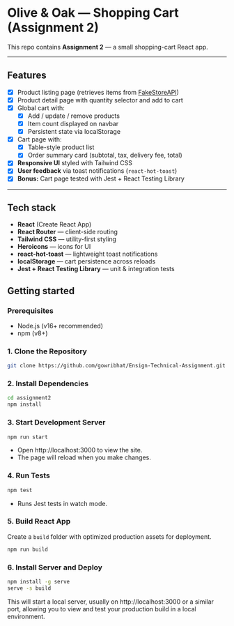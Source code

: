 # Olive & Oak — Shopping Cart (Assignment 2)

This repo contains **Assignment 2** — a small shopping-cart React app.

---

## Features

- [x] Product listing page (retrieves items from [FakeStoreAPI](https://fakestoreapi.com))
- [x] Product detail page with quantity selector and add to cart
- [x] Global cart with:
  - [x] Add / update / remove products
  - [x] Item count displayed on navbar
  - [x] Persistent state via localStorage
- [x] Cart page with:
  - [x] Table-style product list
  - [x] Order summary card (subtotal, tax, delivery fee, total)
- [x] **Responsive UI** styled with Tailwind CSS
- [x] **User feedback** via toast notifications (`react-hot-toast`)
- [x] **Bonus:** Cart page tested with Jest + React Testing Library

---

## Tech stack

- **React** (Create React App)
- **React Router** — client-side routing
- **Tailwind CSS** — utility-first styling
- **Heroicons** — icons for UI
- **react-hot-toast** — lightweight toast notifications
- **localStorage** — cart persistence across reloads
- **Jest + React Testing Library** — unit & integration tests

## Getting started

### Prerequisites

- Node.js (v16+ recommended)
- npm (v8+)

### 1. Clone the Repository

```bash
git clone https://github.com/gowribhat/Ensign-Technical-Assignment.git
```

### 2. Install Dependencies

```bash
cd assignment2
npm install
```

### 3. Start Development Server

```bash
npm run start
```

- Open http://localhost:3000 to view the site.
- The page will reload when you make changes.

### 4. Run Tests

```bash
npm test
```

- Runs Jest tests in watch mode.

### 5. Build React App

Create a `build` folder with optimized production assets for deployment.

```bash
npm run build
```

### 6. Install Server and Deploy

```bash
npm install -g serve
serve -s build
```

This will start a local server, usually on http://localhost:3000 or a similar port, allowing you to view and test your production build in a local environment.
